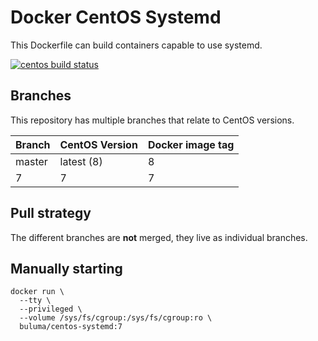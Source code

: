 Docker CentOS Systemd
=====================

This Dockerfile can build containers capable to use systemd.

[![centos build status](https://img.shields.io/docker/cloud/build/buluma/centos-systemd.svg)](https://hub.docker.com/repository/docker/buluma/centos-systemd)

Branches
--------

This repository has multiple branches that relate to CentOS versions.

|Branch |CentOS Version|Docker image tag|
|-------|--------------|----------------|
|master |latest (8)    |8               |
|7      |7             |7               |

Pull strategy
-------------

The different branches are **not** merged, they live as individual branches.

Manually starting
-----------------

```
docker run \
  --tty \
  --privileged \
  --volume /sys/fs/cgroup:/sys/fs/cgroup:ro \
  buluma/centos-systemd:7
```
